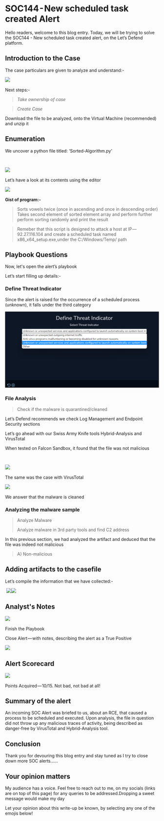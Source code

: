 # SOC144 - New scheduled task created Alert

Hello readers, welcome to this blog entry. Today, we will be trying to solve the SOC144 - New scheduled task created alert, on the Let’s Defend platform.

## Introduction to the Case

The case particulars are given to analyze and understand:-​

![](https://cdn-images-1.medium.com/max/1000/1\*4-20uejooB2bNvYwp0k6Fg.png)

Next steps:-

> _Take ownership of case_

> _Create Case_

Download the file to be analyzed, onto the Virtual Machine (recommended) and unzip it

## Enumeration

We uncover a python file titled: ‘Sorted-Algorithm.py’

​

![](https://cdn-images-1.medium.com/max/1000/1\*pl8fDBFEumAEgsgnnVcf4w.png)

​Let’s have a look at its contents using the editor​

![](https://cdn-images-1.medium.com/max/1000/1\*BGeoABBCQtkMIwWdFPDKXA.png)

**​Gist of program:-**

> Sorts vowels twice (once in ascending and once in descending order) Takes second element of sorted element array and perform further perform sorting randomly and print the result

> Remeber that this script is designed to attack a host at IP — 92.27.116.104 and create a scheduled task named x86\_x64\_setup.exe,under the C:/Windows/Temp/ path

## **Playbook Questions**

Now, let's open the alert’s playbook

Let’s start filling up details:-​

### Define Threat Indicator

Since the alert is raised for the occurrence of a scheduled process (unknown), it falls under the third category

![](../.gitbook/assets/l1.png)

### Fi**le Analysis**

> Check if the malware is quarantined/cleaned

Let’s Defend recommends we check Log Management and Endpoint Security sections

Let’s go ahead with our Swiss Army Knife tools Hybrid-Analysis and VirusTotal

When tested on Falcon Sandbox, it found that the file was not malicious

​

![](https://cdn-images-1.medium.com/max/1000/1\*mFfnIpdrdi\_R-L3jGKt52A.png)

The same was the case with VirusTotal

![](https://cdn-images-1.medium.com/max/1000/1\*du\_27ttvBMT8yY4EdPP6ww.png)

We answer that the malware is cleaned

### Analyzing the malware sample

> Analyze Malware&#x20;
>
> Analyze malware in 3rd party tools and find C2 address

In this previous section, we had analyzed the artifact and deduced that the file was indeed not malicious

> A) Non-malicious

## A**dding artifacts to the casefile**

Let’s compile the information that we have collected:-

​              ![](https://cdn-images-1.medium.com/max/1000/1\*Ri-lHe9vyEDoSPPXpEkXqA.png)![](https://cdn-images-1.medium.com/max/1000/1\*VPOskGSP2kuLA8Djf15zIg.png)

## Analyst's Notes

![](https://cdn-images-1.medium.com/max/1000/1\*7IhV\_1RgZSy9EKEwI0sm1g.png)

​Finish the Playbook

Close Alert — with notes, describing the alert as a True Positive

![](https://cdn-images-1.medium.com/max/1000/1\*ERfdQ19vwBWstSRcFUzzsA.png)

## **Alert Scorecard**

![](https://cdn-images-1.medium.com/max/1000/1\*DM0H8NdcsYhbje3qImlHjA.png)

​Points Acquired — 10/15. Not bad, not bad at all!

## S**ummary of the alert**

An incoming SOC Alert was briefed to us, about an RCE, that caused a process to be scheduled and executed. Upon analysis, the file in question did not throw up any malicious traces of activity, being described as danger-free by VirusTotal and Hybrid-Analysis tool.

## Conclusion

Thank you for devouring this blog entry and stay tuned as I try to close down more SOC alerts……

## Your opinion matters

My audience has a voice. Feel free to reach out to me, on my socials (links are on top of this page) for any queries to be addressed.Dropping a sweet message would make my day

Let your opinion about this write-up be known, by selecting any one of the emojis below!
